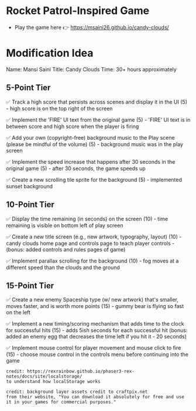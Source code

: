 # Rocket Patrol-Inspired Game
- Play the game here 👉 https://msaini26.github.io/candy-clouds/

# Modification Idea

Name: Mansi Saini
Title: Candy Clouds
Time: 30+ hours approximately

## 5-Point Tier

✅ Track a high score that persists across scenes and display it in the UI (5)
    - high score is on the top right of the screen

✅ Implement the 'FIRE' UI text from the original game (5)
    - 'FIRE' UI text is in between score and high score when the player is firing

✅ Add your own (copyright-free) background music to the Play scene (please be mindful of the volume) (5)
     - background music was in the play screen

✅ Implement the speed increase that happens after 30 seconds in the original game (5)
     - after 30 seconds, the game speeds up

✅ Create a new scrolling tile sprite for the background (5)
    - implemented sunset background


## 10-Point Tier
✅ Display the time remaining (in seconds) on the screen (10)
    - time remaining is visible on bottom left of play screen

✅ Create a new title screen (e.g., new artwork, typography, layout) (10)
    - candy clouds home page and controls page to teach player controls
    - (bonus: added controls and rules pages of game)

✅ Implement parallax scrolling for the background (10)
    - fog moves at a different speed than the clouds and the ground

## 15-Point Tier
✅ Create a new enemy Spaceship type (w/ new artwork) that's smaller, moves faster, and is worth more points (15)
    - gummy bear is flying so fast on the left

✅ Implement a new timing/scoring mechanism that adds time to the clock for successful hits (15)
    - adds 5ish seconds for each successful hit
        (bonus: added an enemy egg that decreases the time left if you hit it - 20 seconds)

✅ Implement mouse control for player movement and mouse click to fire (15)
     - choose mouse control in the controls menu before continuing into the game

    credit: https://rexrainbow.github.io/phaser3-rex-notes/docs/site/localstorage/
    to understand how localStorage works

    credit: background layer assets credit to craftpix.net
    from their website, "You can download it absolutely for free and use it in your games for commercial purposes."
     

